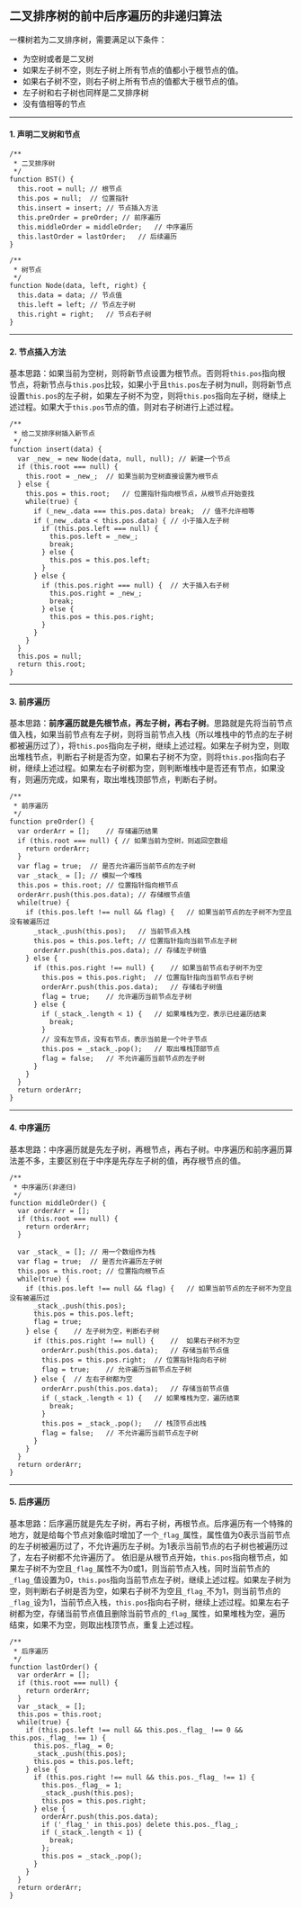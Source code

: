﻿## 二叉排序树的前中后序遍历的非递归算法
一棵树若为二叉排序树，需要满足以下条件：
 - 为空树或者是二叉树
 - 如果左子树不空，则左子树上所有节点的值都小于根节点的值。
 - 如果右子树不空，则右子树上所有节点的值都大于根节点的值。
 - 左子树和右子树也同样是二叉排序树
 - 没有值相等的节点
--- ---
#### 1. 声明二叉树和节点
```
/**
 * 二叉排序树
 */
function BST() {
  this.root = null; // 根节点
  this.pos = null;  // 位置指针
  this.insert = insert; // 节点插入方法
  this.preOrder = preOrder; // 前序遍历
  this.middleOrder = middleOrder;   // 中序遍历
  this.lastOrder = lastOrder;   // 后续遍历
}

/**
 * 树节点
 */
function Node(data, left, right) {
  this.data = data; // 节点值
  this.left = left; // 节点左子树
  this.right = right;   // 节点右子树
}
```
--- ---
#### 2. 节点插入方法
基本思路：如果当前为空树，则将新节点设置为根节点。否则将`this.pos`指向根节点，将新节点与`this.pos`比较，如果小于且`this.pos`左子树为null，则将新节点设置`this.pos`的左子树，如果左子树不为空，则将`this.pos`指向左子树，继续上述过程。如果大于`this.pos`节点的值，则对右子树进行上述过程。
```
/**
 * 给二叉排序树插入新节点
 */
function insert(data) {
  var _new_ = new Node(data, null, null); // 新建一个节点
  if (this.root === null) {
    this.root = _new_;  // 如果当前为空树直接设置为根节点
  } else {
    this.pos = this.root;   // 位置指针指向根节点，从根节点开始查找
    while(true) {
      if (_new_.data === this.pos.data) break;  // 值不允许相等
      if (_new_.data < this.pos.data) { // 小于插入左子树
        if (this.pos.left === null) {
          this.pos.left = _new_;
          break;
        } else {
          this.pos = this.pos.left;
        }
      } else {
        if (this.pos.right === null) {  // 大于插入右子树
          this.pos.right = _new_;
          break;
        } else {
          this.pos = this.pos.right;
        }
      }
    }
  }
  this.pos = null;
  return this.root;
}
```
--- ---
#### 3. 前序遍历
基本思路：**前序遍历就是先根节点，再左子树，再右子树**。思路就是先将当前节点值入栈，如果当前节点有左子树，则将当前节点入栈（所以堆栈中的节点的左子树都被遍历过了），将`this.pos`指向左子树，继续上述过程。如果左子树为空，则取出堆栈节点，判断右子树是否为空，如果右子树不为空，则将`this.pos`指向右子树，继续上述过程。如果左右子树都为空，则判断堆栈中是否还有节点，如果没有，则遍历完成，如果有，取出堆栈顶部节点，判断右子树。
```
/**
 * 前序遍历
 */
function preOrder() {
  var orderArr = [];    // 存储遍历结果
  if (this.root === null) { // 如果当前为空树，则返回空数组
    return orderArr;
  }
  var flag = true;  // 是否允许遍历当前节点的左子树
  var _stack_ = []; // 模拟一个堆栈
  this.pos = this.root; // 位置指针指向根节点
  orderArr.push(this.pos.data); // 存储根节点值
  while(true) {
    if (this.pos.left !== null && flag) {   // 如果当前节点的左子树不为空且没有被遍历过
      _stack_.push(this.pos);   // 当前节点入栈
      this.pos = this.pos.left; // 位置指针指向当前节点左子树
      orderArr.push(this.pos.data); // 存储左子树值
    } else {
      if (this.pos.right !== null) {    // 如果当前节点右子树不为空
        this.pos = this.pos.right;  // 位置指针指向当前节点右子树
        orderArr.push(this.pos.data);   // 存储右子树值
        flag = true;    // 允许遍历当前节点左子树
      } else {
        if (_stack_.length < 1) {   // 如果堆栈为空，表示已经遍历结束
          break;
        }
        // 没有左节点，没有右节点，表示当前是一个叶子节点
        this.pos = _stack_.pop();   // 取出堆栈顶部节点
        flag = false;   // 不允许遍历当前节点的左子树
      }
    }
  }
  return orderArr;
}
```
--- ---
#### 4. 中序遍历
基本思路：中序遍历就是先左子树，再根节点，再右子树。中序遍历和前序遍历算法差不多，主要区别在于中序是先存左子树的值，再存根节点的值。
```
/**
 * 中序遍历(非递归)
 */
function middleOrder() {
  var orderArr = [];
  if (this.root === null) {
    return orderArr;
  }

  var _stack_ = []; // 用一个数组作为栈
  var flag = true;  // 是否允许遍历左子树
  this.pos = this.root; // 位置指向根节点
  while(true) {
    if (this.pos.left !== null && flag) {   // 如果当前节点的左子树不为空且没有被遍历过
      _stack_.push(this.pos); 
      this.pos = this.pos.left;
      flag = true;
    } else {    // 左子树为空，判断右子树
      if (this.pos.right !== null) {    //  如果右子树不为空 
        orderArr.push(this.pos.data);   // 存储当前节点值
        this.pos = this.pos.right;  // 位置指针指向右子树
        flag = true;    // 允许遍历当前节点左子树
      } else {  // 左右子树都为空
        orderArr.push(this.pos.data);   // 存储当前节点值
        if (_stack_.length < 1) {   // 如果堆栈为空，遍历结束
          break;
        }
        this.pos = _stack_.pop();   // 栈顶节点出栈
        flag = false;   // 不允许遍历当前节点左子树
      }
    }
  }
  return orderArr;
}
```
--- ---
#### 5. 后序遍历
基本思路：后序遍历就是先左子树，再右子树，再根节点。后序遍历有一个特殊的地方，就是给每个节点对象临时增加了一个`_flag_`属性，属性值为0表示当前节点的左子树被遍历过了，不允许遍历左子树。为1表示当前节点的右子树也被遍历过了，左右子树都不允许遍历了。
依旧是从根节点开始，`this.pos`指向根节点，如果左子树不为空且`_flag_`属性不为0或1，则当前节点入栈，同时当前节点的`_flag_`值设置为0，`this.pos`指向当前节点左子树，继续上述过程。如果左子树为空，则判断右子树是否为空，如果右子树不为空且`_flag_`不为1，则当前节点的`_flag_`设为1，当前节点入栈，`this.pos`指向右子树，继续上述过程。如果左右子树都为空，存储当前节点值且删除当前节点的`_flag_`属性，如果堆栈为空，遍历结束，如果不为空，则取出栈顶节点，重复上述过程。
```
/**
 * 后序遍历
 */
function lastOrder() {
  var orderArr = [];
  if (this.root === null) {
    return orderArr;
  }
  var _stack_ = [];
  this.pos = this.root;
  while(true) {
    if (this.pos.left !== null && this.pos._flag_ !== 0 && this.pos._flag_ !== 1) {
      this.pos._flag_ = 0;
      _stack_.push(this.pos);
      this.pos = this.pos.left;
    } else {
      if (this.pos.right !== null && this.pos._flag_ !== 1) {
        this.pos._flag_ = 1;
        _stack_.push(this.pos);
        this.pos = this.pos.right;
      } else {
        orderArr.push(this.pos.data);
        if ('_flag_' in this.pos) delete this.pos._flag_;
        if (_stack_.length < 1) {
          break;
        };
        this.pos = _stack_.pop();
      }
    }
  }
  return orderArr;
}
```





